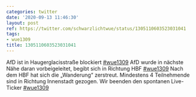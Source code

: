 ```yaml
---
categories: twitter
date: '2020-09-13 11:46:30'
layout: post
ref: https://twitter.com/schwarzlichtwue/status/1305110603523031041
tags:
- wue1309
title: 1305110603523031041
---
```

AfD ist in Haugerglacisstraße blockiert [#wue1309](/t/wue1309)
AfD wurde in nächste Nähe daran vorbeigeleitet, begibt sich in Richtung HBF [#wue1309](/t/wue1309)
Nach dem HBF hat sich die „Wanderung“ zerstreut. Mindestens 4 Teilnehmende sind in Richtung Innenstadt gezogen. Wir beenden den spontanen Live-Ticker  [#wue1309](/t/wue1309)